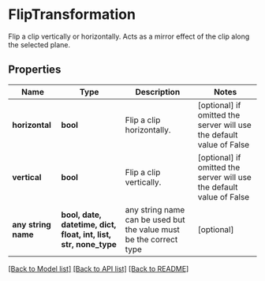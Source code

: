 # FlipTransformation

Flip a clip vertically or horizontally. Acts as a mirror effect of the clip along the selected plane.

## Properties
Name | Type | Description | Notes
------------ | ------------- | ------------- | -------------
**horizontal** | **bool** | Flip a clip horizontally. | [optional]  if omitted the server will use the default value of False
**vertical** | **bool** | Flip a clip vertically. | [optional]  if omitted the server will use the default value of False
**any string name** | **bool, date, datetime, dict, float, int, list, str, none_type** | any string name can be used but the value must be the correct type | [optional]

[[Back to Model list]](../README.md#documentation-for-models) [[Back to API list]](../README.md#documentation-for-api-endpoints) [[Back to README]](../README.md)


